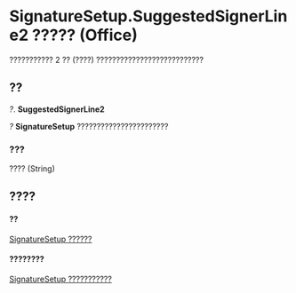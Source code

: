 
# SignatureSetup.SuggestedSignerLine2 ????? (Office)

??????????? 2 ?? (????) ???????????????????????????


## ??

 _?_. **SuggestedSignerLine2**

 _?_ **SignatureSetup** ???????????????????????


### ???

???? (String)


## ????


#### ??


[SignatureSetup ??????](e76b87c9-3163-654c-ab52-559dfdf43c90.md)
#### ????????


[SignatureSetup ???????????](http://msdn.microsoft.com/library/30bec290-276c-6a64-ca46-dc9dd145e3dd%28Office.15%29.aspx)